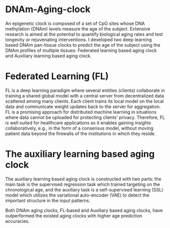 
# DNAm-Aging-clock
An epigenetic clock is composed of a set of CpG sites whose DNA methylation (DNAm) levels measure the age of the subject. Extensive research is aimed at the potential to quantify biological aging rates and test longevity or rejuvenating interventions. I developed two deep learning based DNAm pan-tissue clocks to predict the age of the subject using the DNAm profiles of multiple tissues: Federated learning based aging clock and Auxiliary learning based aging clock.
# Federated Learning (FL)
FL is a deep learning paradigm where several entities (clients) collaborate in training a shared global model with a central server from decentralized data scattered among many clients. Each client trains its local model on the local data and communicate weight updates back to the server for aggregation. FL is a promising approach for distributed machine learning in situations where data cannot be uploaded for protecting clients’ privacy. Therefore, FL is well suited for healthcare applications as it enables gaining insights collaboratively, e.g., in the form of a consensus model, without moving patient data beyond the firewalls of the institutions in which they reside. 
# The auxiliary learning based aging clock
The auxiliary learning based aging clock is constructed with two parts: the main task is the supervised regression task which trained targeting on the chronological age, and the auxiliary task is a self-supervised learning (SSL) model which utilizes the variational auto-encoder (VAE) to detect the important structure in the input patterns. 

Both DNAm aging clocks, FL-based and Auxiliary based aging clocks, have outperformed the existed aging clocks with higher age prediction accuracies. 
